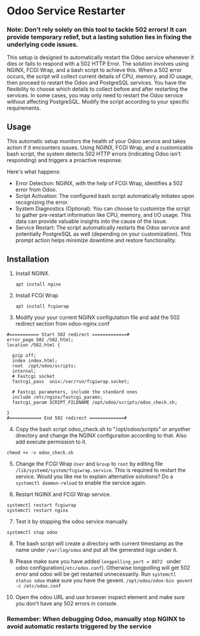 # Odoo Service Restarter

### Note: Don't rely solely on this tool to tackle 502 errors! It can provide temporary relief, but a lasting solution lies in fixing the underlying code issues. ###

This setup is designed to automatically restart the Odoo service whenever it dies or fails to respond with a 502 HTTP Error. The solution involves using NGINX, FCGI Wrap, and a bash script to achieve this. When a 502 error occurs, the script will collect current details of CPU, memory, and IO usage, then proceed to restart the Odoo and PostgreSQL services. You have the flexibility to choose which details to collect before and after restarting the services. In some cases, you may only need to restart the Odoo service without affecting PostgreSQL. Modify the script according to your specific requirements.

## Usage

This automatic setup monitors the health of your Odoo service and takes action if it encounters issues. Using NGINX, FCGI Wrap, and a customizable bash script, the system detects 502 HTTP errors (indicating Odoo isn't responding) and triggers a proactive response.

Here's what happens:

- Error Detection: NGINX, with the help of FCGI Wrap, identifies a 502 error from Odoo.
- Script Activation: The configured bash script automatically initiates upon recognizing the error.
- System Diagnostics (Optional): You can choose to customize the script to gather pre-restart information like CPU, memory, and I/O usage. This data can provide valuable insights into the cause of the issue.
- Service Restart: The script automatically restarts the Odoo service and potentially PostgreSQL as well (depending on your customization). This prompt action helps minimize downtime and restore functionality.

## Installation

1. Install NGINX.
   
   ```apt install nginx```

2. Install FCGI Wrap
   
   ```apt install fcgiwrap```

3. Modify your your current NGINX configutation file and add the 502 redirect section from odoo-nginx.conf
```
#=========== Start 502 redirect =============#
error_page 502 /502.html;
location /502.html {

  gzip off;
  index index.html;
  root  /opt/odoo/scripts;
  internal;
  # Fastcgi socket
  fastcgi_pass  unix:/var/run/fcgiwrap.socket;

  # Fastcgi parameters, include the standard ones
  include /etc/nginx/fastcgi_params;
  fastcgi_param SCRIPT_FILENAME /opt/odoo/scripts/odoo_check.sh;

}
#============ End 502 redirect =============#
```

4. Copy the bash script odoo_check.sh to "/opt/odoo/scripts" or anyother directory and change the NGINX configuraiton according to that. Also add execute permission to it.
```
chmod +x -v odoo_check.sh
```
5. Change the FCGI Wrap ```User``` and ```Group``` to ```root``` by editing file ``` /lib/systemd/system/fcgiwrap.service ```. This is required to restart the service. Would you like me to explain alternative solutions?
Do a ```systemctl daemon-reload``` to enable the service again.

6. Restart NGINX and FCGI Wrap service.
```
systemctl restart fcgiwrap
systemctl restart nginx
```
7.  Test it by stopping the odoo service manually.
```
systemctl stop odoo
```
8. The bash script will create a directory with current timestamp as the name under ```/var/log/odoo``` and put all the generated logs under it.

9. Please make sure you have added ```longpolling_port = 8072 ``` under odoo configuration(```/etc/odoo.conf```). Otherwise longpolling will get 502 error and odoo will be get restarted unnecessarily.
Run ```systemctl status odoo``` make sure you have the gevent.
```/opt/odoo/odoo-bin gevent -c /etc/odoo.conf```
10. Open the odoo URL and use browser inspect element and make sure you don't have any 502 errors in console.


### Remember: When debugging Odoo, manually stop NGINX to avoid automatic restarts triggered by the service ###
   





   

